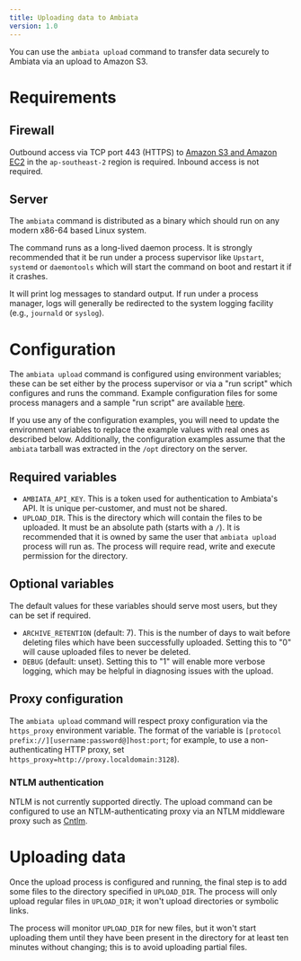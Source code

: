 ```yaml
---
title: Uploading data to Ambiata
version: 1.0
---
```


You can use the `ambiata upload` command to transfer data securely to
Ambiata via an upload to Amazon S3.

# Requirements

## Firewall

Outbound access via TCP port 443 (HTTPS) to [Amazon S3 and Amazon
EC2](https://docs.aws.amazon.com/general/latest/gr/aws-ip-ranges.html)
in the `ap-southeast-2` region is required. Inbound access is not required.

## Server

The `ambiata` command is distributed as a binary which should run on
any modern x86-64 based Linux system.

The command runs as a long-lived daemon process. It is strongly
recommended that it be run under a process supervisor like `Upstart`,
`systemd` or `daemontools` which will start the command on boot and
restart it if it crashes.

It will print log messages to standard output. If run under a process
manager, logs will generally be redirected to the system logging
facility (e.g., `journald` or `syslog`).

# Configuration

The `ambiata upload` command is configured using environment
variables; these can be set either by the process supervisor or via a
"run script" which configures and runs the command. Example
configuration files for some process managers and a sample "run
script" are available [here](https://github.com/ambiata/tatooine-cli/tree/master/doc/examples).

If you use any of the configuration examples, you will need to update
the environment variables to replace the example values with real ones
as described below. Additionally, the configuration examples assume
that the `ambiata` tarball was extracted in the `/opt` directory on
the server.

## Required variables

 - `AMBIATA_API_KEY`. This is a token used for authentication to
   Ambiata's API. It is unique per-customer, and must not be shared.
 - `UPLOAD_DIR`. This is the directory which will contain the files
   to be uploaded. It must be an absolute path (starts with a `/`).
   It is recommended that it is owned by same the user that
   `ambiata upload` process will run as. The process will require
   read, write and execute permission for the directory.

## Optional variables

The default values for these variables should serve most users, but
they can be set if required.

 - `ARCHIVE_RETENTION` (default: 7). This is the number of days to wait before
   deleting files which have been successfully uploaded. Setting this
   to "0" will cause uploaded files to never be deleted.
 - `DEBUG` (default: unset). Setting this to "1" will enable more
   verbose logging, which may be helpful in diagnosing issues with the
   upload.

## Proxy configuration

The `ambiata upload` command will respect proxy configuration via
the `https_proxy` environment variable. The format of the variable is
`[protocol prefix://][username:password@]host:port`; for example, 
to use a non-authenticating HTTP proxy, set
`https_proxy=http://proxy.localdomain:3128`).

### NTLM authentication

NTLM is not currently supported directly. The upload command can be
configured to use an NTLM-authenticating proxy via an NTLM middleware
proxy such as [Cntlm](http://cntlm.sourceforge.net/).

# Uploading data

Once the upload process is configured and running, the final step is
to add some files to the directory specified in `UPLOAD_DIR`. The
process will only upload regular files in `UPLOAD_DIR`; it won't
upload directories or symbolic links.

The process will monitor `UPLOAD_DIR` for new files, but it won't
start uploading them until they have been present in the directory for
at least ten minutes without changing; this is to avoid uploading
partial files.
